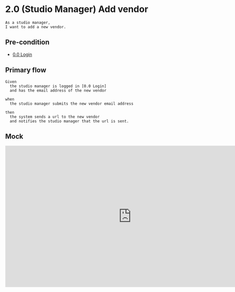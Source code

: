 # 2.0 (Studio Manager) Add vendor
```
As a studio manager,
I want to add a new vendor.
```

## Pre-condition
* [0.0 Login](/0-0-login.md)

## Primary flow
```
Given
  the studio manager is logged in [0.0 Login]
  and has the email address of the new vendor

when
  the studio manager submits the new vendor email address

then
  the system sends a url to the new vendor
  and notifies the studio manager that the url is sent.
```

## Mock
<iframe style="border: 1px solid rgba(0, 0, 0, 0.1);" width="800" height="450" src="https://www.figma.com/embed?embed_host=share&url=https%3A%2F%2Fwww.figma.com%2Ffile%2F8fijF1Lx3iYFdKeOoUqvjz%2FAdd-Vendor%3Fnode-id%3D0%253A1&chrome=DOCUMENTATION" allowfullscreen></iframe>